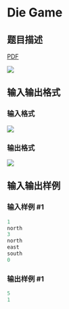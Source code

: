 # Die Game

## 题目描述

[problemUrl]: https://uva.onlinejudge.org/index.php?option=com_onlinejudge&Itemid=8&category=16&page=show_problem&problem=1350

[PDF](https://uva.onlinejudge.org/external/104/p10409.pdf)

![](https://cdn.luogu.com.cn/upload/vjudge_pic/UVA10409/2981a662edcc8b1aa97adabfd0e71a4fcc97c8f6.png)

## 输入输出格式

### 输入格式

![](https://cdn.luogu.com.cn/upload/vjudge_pic/UVA10409/8430d714130359e91e4948cfe3b96f345b914319.png)

### 输出格式

![](https://cdn.luogu.com.cn/upload/vjudge_pic/UVA10409/d478c3f52c1fa439822270f2296ab5683a414ef8.png)

## 输入输出样例

### 输入样例 #1

```cpp
1
north
3
north
east
south
0
```


### 输出样例 #1

```cpp
5
1
```


